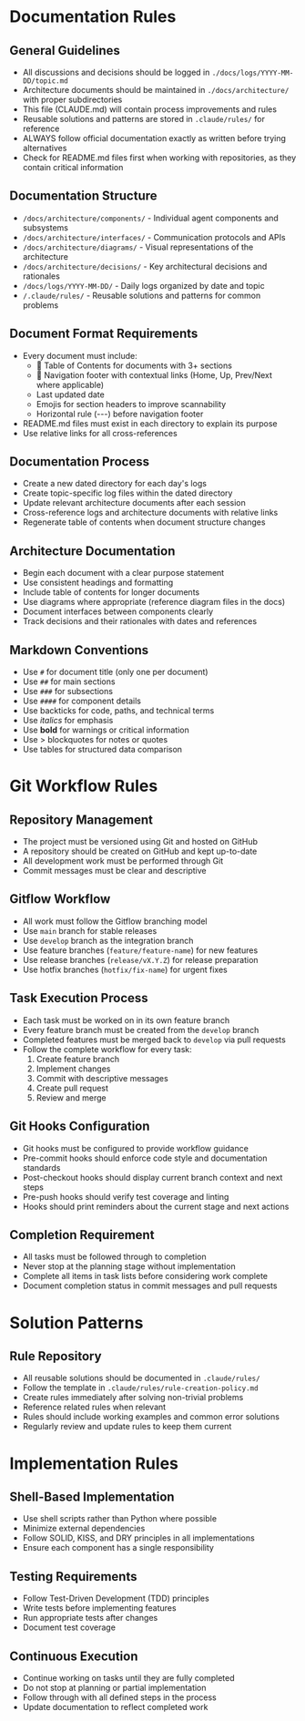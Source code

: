 # Documentation Rules

## General Guidelines
- All discussions and decisions should be logged in `./docs/logs/YYYY-MM-DD/topic.md`
- Architecture documents should be maintained in `./docs/architecture/` with proper subdirectories
- This file (CLAUDE.md) will contain process improvements and rules
- Reusable solutions and patterns are stored in `.claude/rules/` for reference
- ALWAYS follow official documentation exactly as written before trying alternatives
- Check for README.md files first when working with repositories, as they contain critical information

## Documentation Structure
- `/docs/architecture/components/` - Individual agent components and subsystems
- `/docs/architecture/interfaces/` - Communication protocols and APIs
- `/docs/architecture/diagrams/` - Visual representations of the architecture
- `/docs/architecture/decisions/` - Key architectural decisions and rationales
- `/docs/logs/YYYY-MM-DD/` - Daily logs organized by date and topic
- `/.claude/rules/` - Reusable solutions and patterns for common problems

## Document Format Requirements
- Every document must include:
  - 📑 Table of Contents for documents with 3+ sections
  - 🧭 Navigation footer with contextual links (Home, Up, Prev/Next where applicable)
  - Last updated date
  - Emojis for section headers to improve scannability
  - Horizontal rule (---) before navigation footer
- README.md files must exist in each directory to explain its purpose
- Use relative links for all cross-references

## Documentation Process
- Create a new dated directory for each day's logs
- Create topic-specific log files within the dated directory
- Update relevant architecture documents after each session
- Cross-reference logs and architecture documents with relative links
- Regenerate table of contents when document structure changes

## Architecture Documentation
- Begin each document with a clear purpose statement
- Use consistent headings and formatting
- Include table of contents for longer documents
- Use diagrams where appropriate (reference diagram files in the docs)
- Document interfaces between components clearly
- Track decisions and their rationales with dates and references

## Markdown Conventions
- Use `#` for document title (only one per document)
- Use `##` for main sections
- Use `###` for subsections
- Use `####` for component details
- Use backticks for code, paths, and technical terms
- Use *italics* for emphasis
- Use **bold** for warnings or critical information
- Use > blockquotes for notes or quotes
- Use tables for structured data comparison

# Git Workflow Rules

## Repository Management
- The project must be versioned using Git and hosted on GitHub
- A repository should be created on GitHub and kept up-to-date
- All development work must be performed through Git
- Commit messages must be clear and descriptive

## Gitflow Workflow
- All work must follow the Gitflow branching model
- Use `main` branch for stable releases
- Use `develop` branch as the integration branch
- Use feature branches (`feature/feature-name`) for new features
- Use release branches (`release/vX.Y.Z`) for release preparation
- Use hotfix branches (`hotfix/fix-name`) for urgent fixes

## Task Execution Process
- Each task must be worked on in its own feature branch
- Every feature branch must be created from the `develop` branch
- Completed features must be merged back to `develop` via pull requests
- Follow the complete workflow for every task:
  1. Create feature branch
  2. Implement changes
  3. Commit with descriptive messages
  4. Create pull request
  5. Review and merge

## Git Hooks Configuration
- Git hooks must be configured to provide workflow guidance
- Pre-commit hooks should enforce code style and documentation standards
- Post-checkout hooks should display current branch context and next steps
- Pre-push hooks should verify test coverage and linting
- Hooks should print reminders about the current stage and next actions

## Completion Requirement
- All tasks must be followed through to completion
- Never stop at the planning stage without implementation
- Complete all items in task lists before considering work complete
- Document completion status in commit messages and pull requests

# Solution Patterns

## Rule Repository
- All reusable solutions should be documented in `.claude/rules/`
- Follow the template in `.claude/rules/rule-creation-policy.md`
- Create rules immediately after solving non-trivial problems
- Reference related rules when relevant
- Rules should include working examples and common error solutions
- Regularly review and update rules to keep them current

# Implementation Rules

## Shell-Based Implementation
- Use shell scripts rather than Python where possible
- Minimize external dependencies
- Follow SOLID, KISS, and DRY principles in all implementations
- Ensure each component has a single responsibility

## Testing Requirements
- Follow Test-Driven Development (TDD) principles
- Write tests before implementing features
- Run appropriate tests after changes
- Document test coverage

## Continuous Execution
- Continue working on tasks until they are fully completed
- Do not stop at planning or partial implementation
- Follow through with all defined steps in the process
- Update documentation to reflect completed work